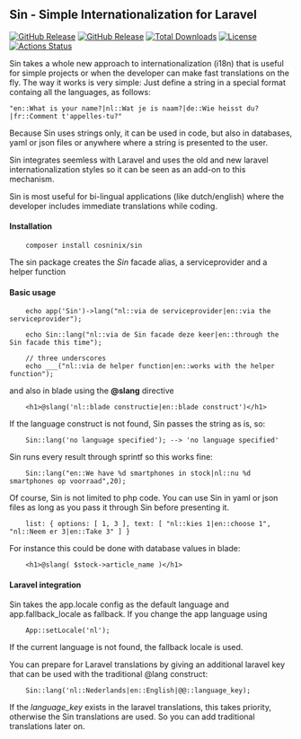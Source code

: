 ## Sin - Simple Internationalization for Laravel
[![GitHub Release](https://img.shields.io/github/v/tag/rvwoens/sin.svg?style=flat)](//packagist.org/packages/cosninix/sin)
[![GitHub Release](https://img.shields.io/packagist/v/cosninix/sin.svg?style=flat)](//packagist.org/packages/cosninix/sin)
[![Total Downloads](https://poser.pugx.org/cosninix/sin/downloads)](//packagist.org/packages/cosninix/sin)
[![License](https://poser.pugx.org/cosninix/sin/license)](//packagist.org/packages/cosninix/sin)
[![Actions Status](https://github.com/rvwoens/sin/workflows/CI/badge.svg)](https://github.com/rvwoens/sin/actions)

Sin takes a whole new approach to internationalization (i18n) that is useful for simple projects or when the developer can make fast translations on the fly.
The way it works is very simple: Just define a string in a special format containg all the languages, as follows:
```
"en::What is your name?|nl::Wat je is naam?|de::Wie heisst du?|fr::Comment t'appelles-tu?"
```

Because Sin uses strings only, it can be used in code, but also in databases, yaml or json files or anywhere where a string is presented to the user.

Sin integrates seemless with Laravel and uses the old and new laravel internationalization styles so it can be seen as an add-on to this mechanism.

Sin is most useful for bi-lingual applications (like dutch/english) where the developer includes immediate translations while coding.

#### Installation
```
    composer install cosninix/sin
```
The sin package creates the *Sin* facade alias, a serviceprovider and a helper function

#### Basic usage

```
    echo app('Sin')->lang("nl::via de serviceprovider|en::via the serviceprovider");

    echo Sin::lang("nl::via de Sin facade deze keer|en::through the Sin facade this time");
    
    // three underscores
    echo ___("nl::via de helper function|en::works with the helper function");
```
and also in blade using the **@slang** directive
```
    <h1>@slang('nl::blade constructie|en::blade construct')</h1>
```

If the language construct is not found, Sin passes the string as is, so:
```
    Sin::lang('no language specified'); --> 'no language specified'
```

Sin runs every result through sprintf so this works fine:
```
    Sin::lang("en::We have %d smartphones in stock|nl::nu %d smartphones op voorraad",20); 
```
Of course, Sin is not limited to php code. You can use Sin in yaml or json files as long as you pass it through Sin before presenting it.
```
    list: { options: [ 1, 3 ], text: [ "nl::kies 1|en::choose 1", "nl::Neem er 3|en::Take 3" ] }
```
For instance this could be done with database values in blade:
```
    <h1>@slang( $stock->article_name )</h1>
```


#### Laravel integration
Sin takes the app.locale config as the default language and app.fallback_locale as fallback. If you change the app language using 
```
    App::setLocale('nl');
```
If the current language is not found, the fallback locale is used.

You can prepare for Laravel translations by giving an additional laravel key that can be used with the traditional @lang construct:
```
    Sin::lang('nl::Nederlands|en::English|@@::language_key);
```
If the *language_key* exists in the laravel translations, this takes priority, otherwise the Sin translations are used. So you can add traditional translations later on.



